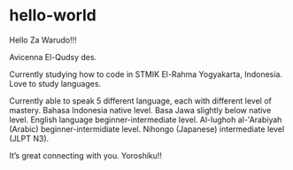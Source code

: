 # hello-world

Hello Za Warudo!!!

Avicenna El-Qudsy des.

Currently studying how to code in STMIK El-Rahma Yogyakarta, Indonesia.
Love to study languages. 

Currently able to speak 5 different language, each with different level of mastery.
Bahasa Indonesia native level.
Basa Jawa slightly below native level.
English language beginner-intermediate level.
Al-lughoh al-'Arabiyah (Arabic) beginner-intermidiate level.
Nihongo (Japanese) intermediate level (JLPT N3).

It’s great connecting with you.
Yoroshiku!!
